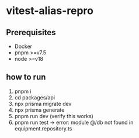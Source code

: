 # vitest-alias-repro

## Prerequisites

- Docker
- pnpm >=v7.5
- node >=v18

## how to run

1. pnpm i
2. cd packages/api
3. npx prisma migrate dev
4. npx prisma generate
5. pnpm run dev (verify this works)
6. pnpm run test
   -> error: module @/db not found in equipment.repository.ts
